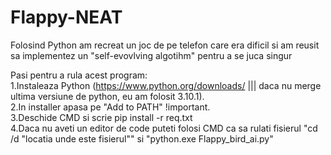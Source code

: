# Flappy-NEAT
Folosind Python am recreat un joc de pe telefon care era dificil si am reusit sa implementez un "self-evovlving algotihm" pentru a se juca singur

Pasi pentru a rula acest program:<br />
  1.Instaleaza Python (https://www.python.org/downloads/ ||| daca nu merge ultima versiune de python, eu am folosit 3.10.1).<br />
  2.In installer apasa pe "Add to PATH" !important.<br />
  3.Deschide CMD si scrie pip install -r req.txt<br/>
  4.Daca nu aveti un editor de code puteti folosi CMD ca sa rulati fisierul "cd /d "locatia unde este fisierul"" si "python.exe Flappy_bird_ai.py"
